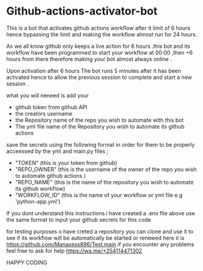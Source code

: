 # Github-actions-activator-bot
This is a bot that activates github actions workflow after it limit of 6 hours hence bypassing the limit and making the workflow almost run for 24 hours.
 
As we all know github only keeps a live action for 6 hours .this bot and its workflow have been programmed to start your workflow at 00:00 ,then +6 hours from there therefore making your bot almost always online .

Upon activation after 6 hours The bot runs 5 minutes after it has been activated hence to allow the previous session to complete and start a new session .
       
 what you will neneed is add your 
 
  + github token from github API
  + the creators username 
  + the Repository name of the repo you wish to automate with this bot
  + The yml file name of the Repository you wish to automate its github actions

save the secrets using the following format in order for them to be properly acceessed by the yml and main.py files ;

   + "TOKEN" (this is your token from github)
   + "REPO_OWNER" (this is the username of the owner of the repo you wish to automate github actions )
   + "REPO_NAME" (this is the name of the repository you wish to automate its github workflow)
   + "WORKFLOW_ID" (this is the name of your workflow or yml file e.g 'python-app.yml')

   If you dont understand this instructions i have created a .env file above use the same format to input your github secrets for this code 

   
   for testing purposes o have creted a repository you can clone and use it to see if its workflow will be automatically be started or renewed here it is https://github.com/Manasess896/Test.main
   if you encounter any problems feel free to ask for help https://wa.me/+254114471302
   
   HAPPY CODING
     
